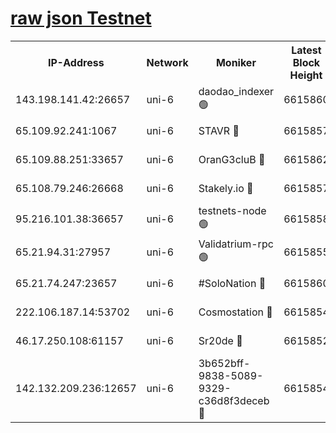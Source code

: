 [raw json Testnet](https://rpc-check.junot.stavr.tech/junot/rpc-junot-result.json)
=


<table><tr><th>IP-Address</th><th>Network</th><th>Moniker</th><th>Latest Block Height</th><th>Earliest Block Height</th><th>Catching Up</th><th>Tx Index</th><th>Voting Power</th><th>Scan Time</th></tr><tr><td>143.198.141.42:26657</td><td>uni-6</td><td>daodao_indexer 🟢</td><td>6615860</td><td>1</td><td>False</td><td>off</td><td>0</td><td>2024-01-01T03:55:00.666190528UTC</td></tr><tr><td>65.109.92.241:1067</td><td>uni-6</td><td>STAVR 🔴</td><td>6615857</td><td>1138541</td><td>False</td><td>on</td><td>6042</td><td>2024-01-01T03:54:50.462733697UTC</td></tr><tr><td>65.109.88.251:33657</td><td>uni-6</td><td>OranG3cluB 🔴</td><td>6615862</td><td>1138541</td><td>False</td><td>on</td><td>11</td><td>2024-01-01T03:55:05.232482075UTC</td></tr><tr><td>65.108.79.246:26668</td><td>uni-6</td><td>Stakely.io 🔴</td><td>6615857</td><td>1570872</td><td>False</td><td>on</td><td>1358933</td><td>2024-01-01T03:54:50.831835656UTC</td></tr><tr><td>95.216.101.38:36657</td><td>uni-6</td><td>testnets-node 🟢</td><td>6615858</td><td>1615130</td><td>False</td><td>on</td><td>0</td><td>2024-01-01T03:54:53.235017840UTC</td></tr><tr><td>65.21.94.31:27957</td><td>uni-6</td><td>Validatrium-rpc 🟢</td><td>6615855</td><td>2943363</td><td>False</td><td>on</td><td>0</td><td>2024-01-01T03:54:45.960317164UTC</td></tr><tr><td>65.21.74.247:23657</td><td>uni-6</td><td>#SoloNation 🔴</td><td>6615860</td><td>5208001</td><td>False</td><td>on</td><td>112</td><td>2024-01-01T03:54:59.790217522UTC</td></tr><tr><td>222.106.187.14:53702</td><td>uni-6</td><td>Cosmostation 🔴</td><td>6615854</td><td>5344501</td><td>False</td><td>on</td><td>110003</td><td>2024-01-01T03:54:43.579831781UTC</td></tr><tr><td>46.17.250.108:61157</td><td>uni-6</td><td>Sr20de 🔴</td><td>6615852</td><td>6419777</td><td>False</td><td>on</td><td>28</td><td>2024-01-01T03:54:37.925501268UTC</td></tr><tr><td>142.132.209.236:12657</td><td>uni-6</td><td>3b652bff-9838-5089-9329-c36d8f3deceb 🔴</td><td>6615854</td><td>6601280</td><td>False</td><td>on</td><td>157563</td><td>2024-01-01T03:54:42.225088548UTC</td></tr></table>